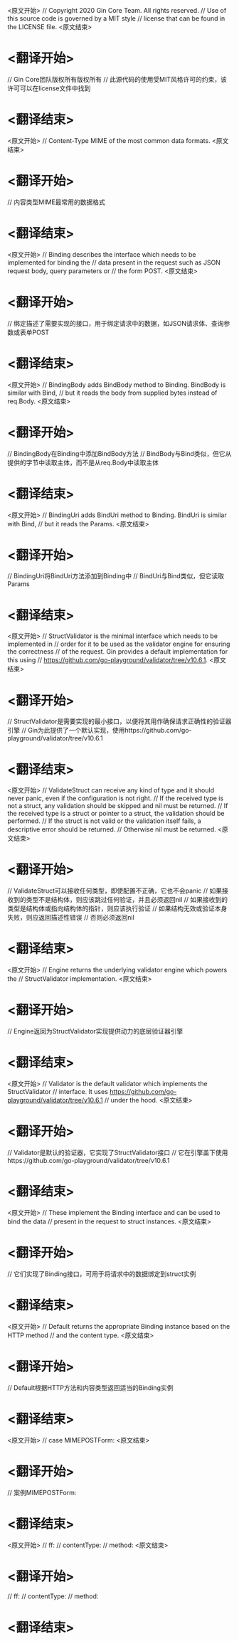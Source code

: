 
<原文开始>
// Copyright 2020 Gin Core Team. All rights reserved.
// Use of this source code is governed by a MIT style
// license that can be found in the LICENSE file.
<原文结束>

# <翻译开始>
// Gin Core团队版权所有版权所有
// 此源代码的使用受MIT风格许可的约束，该许可可以在license文件中找到
# <翻译结束>


<原文开始>
// Content-Type MIME of the most common data formats.
<原文结束>

# <翻译开始>
// 内容类型MIME最常用的数据格式
# <翻译结束>


<原文开始>
// Binding describes the interface which needs to be implemented for binding the
// data present in the request such as JSON request body, query parameters or
// the form POST.
<原文结束>

# <翻译开始>
// 绑定描述了需要实现的接口，用于绑定请求中的数据，如JSON请求体、查询参数或表单POST
# <翻译结束>


<原文开始>
// BindingBody adds BindBody method to Binding. BindBody is similar with Bind,
// but it reads the body from supplied bytes instead of req.Body.
<原文结束>

# <翻译开始>
// BindingBody在Binding中添加BindBody方法
// BindBody与Bind类似，但它从提供的字节中读取主体，而不是从req.Body中读取主体
# <翻译结束>


<原文开始>
// BindingUri adds BindUri method to Binding. BindUri is similar with Bind,
// but it reads the Params.
<原文结束>

# <翻译开始>
// BindingUri将BindUri方法添加到Binding中
// BindUri与Bind类似，但它读取Params
# <翻译结束>


<原文开始>
// StructValidator is the minimal interface which needs to be implemented in
// order for it to be used as the validator engine for ensuring the correctness
// of the request. Gin provides a default implementation for this using
// https://github.com/go-playground/validator/tree/v10.6.1.
<原文结束>

# <翻译开始>
// StructValidator是需要实现的最小接口，以便将其用作确保请求正确性的验证器引擎
// Gin为此提供了一个默认实现，使用https://github.com/go-playground/validator/tree/v10.6.1
# <翻译结束>


<原文开始>
	// ValidateStruct can receive any kind of type and it should never panic, even if the configuration is not right.
	// If the received type is not a struct, any validation should be skipped and nil must be returned.
	// If the received type is a struct or pointer to a struct, the validation should be performed.
	// If the struct is not valid or the validation itself fails, a descriptive error should be returned.
	// Otherwise nil must be returned.
<原文结束>

# <翻译开始>
// ValidateStruct可以接收任何类型，即使配置不正确，它也不会panic
// 如果接收到的类型不是结构体，则应该跳过任何验证，并且必须返回nil
// 如果接收到的类型是结构体或指向结构体的指针，则应该执行验证
// 如果结构无效或验证本身失败，则应返回描述性错误
// 否则必须返回nil
# <翻译结束>


<原文开始>
	// Engine returns the underlying validator engine which powers the
	// StructValidator implementation.
<原文结束>

# <翻译开始>
// Engine返回为StructValidator实现提供动力的底层验证器引擎
# <翻译结束>


<原文开始>
// Validator is the default validator which implements the StructValidator
// interface. It uses https://github.com/go-playground/validator/tree/v10.6.1
// under the hood.
<原文结束>

# <翻译开始>
// Validator是默认的验证器，它实现了StructValidator接口
// 它在引擎盖下使用https://github.com/go-playground/validator/tree/v10.6.1
# <翻译结束>


<原文开始>
// These implement the Binding interface and can be used to bind the data
// present in the request to struct instances.
<原文结束>

# <翻译开始>
// 它们实现了Binding接口，可用于将请求中的数据绑定到struct实例
# <翻译结束>


<原文开始>
// Default returns the appropriate Binding instance based on the HTTP method
// and the content type.
<原文结束>

# <翻译开始>
// Default根据HTTP方法和内容类型返回适当的Binding实例
# <翻译结束>


<原文开始>
// case MIMEPOSTForm:
<原文结束>

# <翻译开始>
// 案例MIMEPOSTForm:
# <翻译结束>


<原文开始>
// ff:
// contentType:
// method:
<原文结束>

# <翻译开始>
// ff:
// contentType:
// method:
# <翻译结束>

